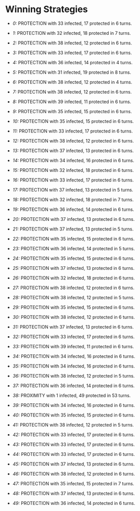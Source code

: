 # Winning Strategies

* _0:_ PROTECTION with 33 infected, 17 protected in 6 turns.


* _1:_ PROTECTION with 32 infected, 18 protected in 7 turns.


* _2:_ PROTECTION with 38 infected, 12 protected in 6 turns.


* _3:_ PROTECTION with 33 infected, 17 protected in 6 turns.


* _4:_ PROTECTION with 36 infected, 14 protected in 4 turns.


* _5:_ PROTECTION with 31 infected, 19 protected in 8 turns.


* _6:_ PROTECTION with 38 infected, 12 protected in 4 turns.


* _7:_ PROTECTION with 38 infected, 12 protected in 6 turns.


* _8:_ PROTECTION with 39 infected, 11 protected in 6 turns.


* _9:_ PROTECTION with 35 infected, 15 protected in 6 turns.


* _10:_ PROTECTION with 35 infected, 15 protected in 6 turns.


* _11:_ PROTECTION with 33 infected, 17 protected in 6 turns.


* _12:_ PROTECTION with 38 infected, 12 protected in 6 turns.


* _13:_ PROTECTION with 37 infected, 13 protected in 6 turns.


* _14:_ PROTECTION with 34 infected, 16 protected in 6 turns.


* _15:_ PROTECTION with 32 infected, 18 protected in 6 turns.


* _16:_ PROTECTION with 33 infected, 17 protected in 6 turns.


* _17:_ PROTECTION with 37 infected, 13 protected in 5 turns.


* _18:_ PROTECTION with 32 infected, 18 protected in 7 turns.


* _19:_ PROTECTION with 36 infected, 14 protected in 6 turns.


* _20:_ PROTECTION with 37 infected, 13 protected in 6 turns.


* _21:_ PROTECTION with 37 infected, 13 protected in 5 turns.


* _22:_ PROTECTION with 35 infected, 15 protected in 6 turns.


* _23:_ PROTECTION with 36 infected, 14 protected in 5 turns.


* _24:_ PROTECTION with 35 infected, 15 protected in 6 turns.


* _25:_ PROTECTION with 37 infected, 13 protected in 6 turns.


* _26:_ PROTECTION with 32 infected, 18 protected in 6 turns.


* _27:_ PROTECTION with 38 infected, 12 protected in 6 turns.


* _28:_ PROTECTION with 38 infected, 12 protected in 5 turns.


* _29:_ PROTECTION with 35 infected, 15 protected in 6 turns.


* _30:_ PROTECTION with 38 infected, 12 protected in 6 turns.


* _31:_ PROTECTION with 37 infected, 13 protected in 6 turns.


* _32:_ PROTECTION with 33 infected, 17 protected in 6 turns.


* _33:_ PROTECTION with 39 infected, 11 protected in 6 turns.


* _34:_ PROTECTION with 34 infected, 16 protected in 6 turns.


* _35:_ PROTECTION with 34 infected, 16 protected in 6 turns.


* _36:_ PROTECTION with 38 infected, 12 protected in 5 turns.


* _37:_ PROTECTION with 36 infected, 14 protected in 6 turns.


* _38:_ PROXIMITY with 1 infected, 49 protected in 53 turns.


* _39:_ PROTECTION with 34 infected, 16 protected in 6 turns.


* _40:_ PROTECTION with 35 infected, 15 protected in 6 turns.


* _41:_ PROTECTION with 38 infected, 12 protected in 5 turns.


* _42:_ PROTECTION with 33 infected, 17 protected in 6 turns.


* _43:_ PROTECTION with 33 infected, 17 protected in 6 turns.


* _44:_ PROTECTION with 33 infected, 17 protected in 6 turns.


* _45:_ PROTECTION with 37 infected, 13 protected in 6 turns.


* _46:_ PROTECTION with 38 infected, 12 protected in 6 turns.


* _47:_ PROTECTION with 35 infected, 15 protected in 7 turns.


* _48:_ PROTECTION with 37 infected, 13 protected in 6 turns.


* _49:_ PROTECTION with 36 infected, 14 protected in 6 turns.


